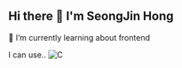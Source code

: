 ## Hi there 👋 I'm SeongJin Hong

🌱 I’m currently learning about frontend

I can use..
![C](https://img.shields.io/badge/c-%2300599C.svg?style=for-the-badge&logo=c&logoColor=white)



<!--
**hongseongjin123/hongseongjin123** is a ✨ _special_ ✨ repository because its `README.md` (this file) appears on your GitHub profile.

Here are some ideas to get you started:

- 🔭 I’m currently working on ...
- 🌱 I’m currently learning ...
- 👯 I’m looking to collaborate on ...
- 🤔 I’m looking for help with ...
- 💬 Ask me about ...
- 📫 How to reach me: ...
- 😄 Pronouns: ...
- ⚡ Fun fact: ...
-->
